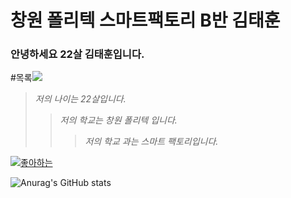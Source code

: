 # 창원 폴리텍 스마트팩토리 B반 김태훈

### 안녕하세요 22살 김태훈입니다.


#목록<img src="https://img.shields.io/badge/github-181717?style=flat-square&logo=#181717&logoColor=black"/>
>_저의 나이는 22살입니다._
> > _저의 학교는 창원 폴리텍 입니다._
> > > _저의 학교 과는 스마트 팩토리입니다._


[![좋아하는 ](https://cdn.icon-icons.com/icons2/564/PNG/512/Music_icon-icons.com_54163.png)](https://www.youtube.com/watch?v=acVLMP3sa9s)

![Anurag's GitHub stats](https://github-readme-stats.vercel.app/api?username=Taehoon20)




